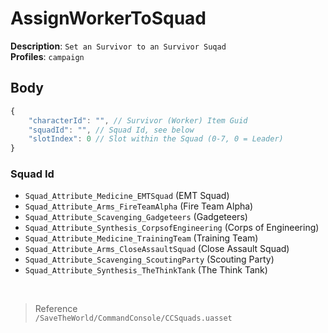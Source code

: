 # AssignWorkerToSquad

**Description**: `Set an Survivor to an Survivor Suqad` \
**Profiles**: `campaign`

## Body

```js
{
    "characterId": "", // Survivor (Worker) Item Guid
    "squadId": "", // Squad Id, see below
    "slotIndex": 0 // Slot within the Squad (0-7, 0 = Leader)
}
```

### Squad Id

- `Squad_Attribute_Medicine_EMTSquad` (EMT Squad)
- `Squad_Attribute_Arms_FireTeamAlpha` (Fire Team Alpha)
- `Squad_Attribute_Scavenging_Gadgeteers` (Gadgeteers)
- `Squad_Attribute_Synthesis_CorpsofEngineering` (Corps of Engineering)
- `Squad_Attribute_Medicine_TrainingTeam` (Training Team)
- `Squad_Attribute_Arms_CloseAssaultSquad` (Close Assault Squad)
- `Squad_Attribute_Scavenging_ScoutingParty` (Scouting Party)
- `Squad_Attribute_Synthesis_TheThinkTank` (The Think Tank)

<br/>

> Reference \
> `/SaveTheWorld/CommandConsole/CCSquads.uasset`
